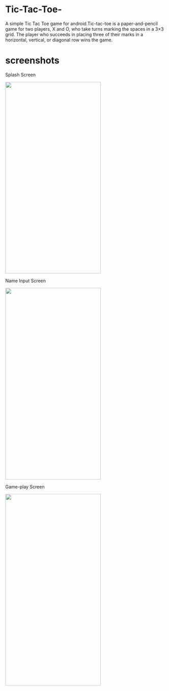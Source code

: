 # Tic-Tac-Toe-
A simple Tic Tac Toe game for android.Tic-tac-toe is a paper-and-pencil game for two players, X and O, who take turns marking the spaces in a 3×3 grid. The player who succeeds in placing three of their marks in a horizontal, vertical, or diagonal row wins the game.
# screenshots

Splash Screen

<img src ="https://user-images.githubusercontent.com/68765059/107215161-f49f7f00-6a30-11eb-99dc-28f4055fa078.jpeg" width= "300" height ="600">     

Name Input Screen

<img src ="https://user-images.githubusercontent.com/68765059/107215118-e5203600-6a30-11eb-9eb1-3f9a5399df06.jpeg" width= "300" height ="600">         

Game-play Screen

<img src ="https://user-images.githubusercontent.com/68765059/107214940-a7231200-6a30-11eb-8498-541b729fe49f.jpeg" width= "300" height ="600">
